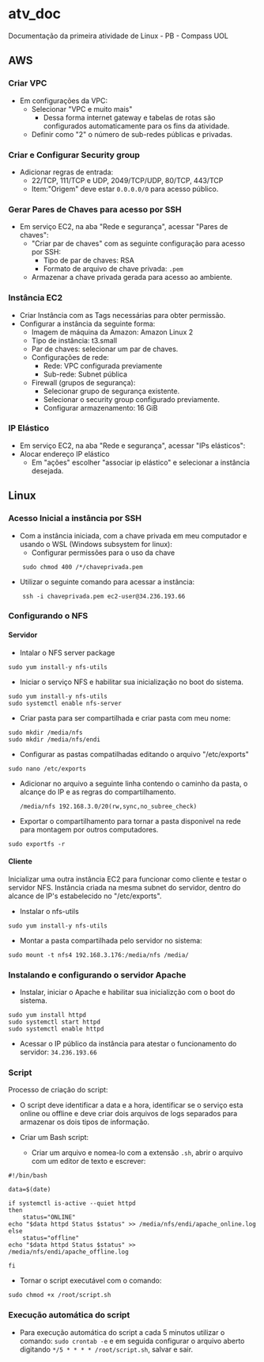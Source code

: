# atv_doc
Documentação da primeira atividade de Linux - PB - Compass UOL 

## AWS

### Criar VPC
- Em configurações da VPC:
  - Selecionar "VPC e muito mais"
    - Dessa forma internet gateway e tabelas de rotas são configurados automaticamente para os fins da atividade.
  - Definir como "2" o número de sub-redes públicas e privadas.

### Criar e Configurar Security group
- Adicionar regras de entrada:
  - 22/TCP, 111/TCP e UDP, 2049/TCP/UDP, 80/TCP, 443/TCP
  - Item:"Origem" deve estar ```0.0.0.0/0``` para acesso público. 
    
### Gerar Pares de Chaves para acesso por SSH
- Em serviço EC2, na aba "Rede e segurança", acessar "Pares de chaves":
  - "Criar par de chaves" com as seguinte configuração para acesso por SSH:
    - Tipo de par de chaves: RSA
    - Formato de arquivo de chave privada: ```.pem```
  - Armazenar a chave privada gerada para acesso ao ambiente. 

### Instância EC2
- Criar Instância com as Tags necessárias para obter permissão. 
- Configurar a instância da seguinte forma:
  - Imagem de máquina da Amazon: Amazon Linux 2
  - Tipo de instância: t3.small
  - Par de chaves: selecionar um par de chaves.
  - Configurações de rede:
    - Rede: VPC configurada previamente
    - Sub-rede: Subnet pública
  - Firewall (grupos de segurança):
    - Selecionar grupo de segurança existente.
    - Selecionar o security group configurado previamente.
    - Configurar armazenamento: 16 GiB

### IP Elástico
- Em serviço EC2, na aba "Rede e segurança", acessar "IPs elásticos":
- Alocar endereço IP elástico
  - Em "ações" escolher "associar ip elástico" e selecionar a instância desejada.

## Linux

### Acesso Inicial a instância por SSH
- Com a instância iniciada, com a chave privada em meu computador e usando o WSL (Windows subsystem for linux):
  - Configurar permissões para o uso da chave 

```
    sudo chmod 400 /*/chaveprivada.pem
```

- Utilizar o seguinte comando para acessar a instância:

```
    ssh -i chaveprivada.pem ec2-user@34.236.193.66
```

### Configurando o NFS
#### Servidor
- Intalar o NFS server package

```
sudo yum install-y nfs-utils
```
- Iniciar o serviço NFS e habilitar sua inicialização no boot do sistema.

```
sudo yum install-y nfs-utils
sudo systemctl enable nfs-server
```

- Criar pasta para ser compartilhada e criar pasta com meu nome:

```
sudo mkdir /media/nfs
sudo mkdir /media/nfs/endi
```

- Configurar as pastas compatilhadas editando o arquivo "/etc/exports"

```
sudo nano /etc/exports
```

  - Adicionar no arquivo a seguinte linha contendo o caminho da pasta, o alcançe do IP e as regras do compartilhamento.

    ```/media/nfs 192.168.3.0/20(rw,sync,no_subree_check) ```

- Exportar o compartilhamento para tornar a pasta disponivel na rede para montagem por outros computadores.
```
sudo exportfs -r
```

#### Cliente

Inicializar uma outra instância EC2 para funcionar como cliente e testar o servidor NFS.
Instância criada na mesma subnet do servidor, dentro do alcance de IP's estabelecido no "/etc/exports". 

- Instalar o nfs-utils

```
sudo yum install-y nfs-utils
```

- Montar a pasta compartilhada pelo servidor no sistema:

```
sudo mount -t nfs4 192.168.3.176:/media/nfs /media/
```

### Instalando e configurando o servidor Apache

- Instalar, iniciar o Apache e habilitar sua inicializção com o boot do sistema.

```
sudo yum install httpd
sudo systemctl start httpd
sudo systemctl enable httpd
```

- Acessar o IP público da instância para atestar o funcionamento do servidor: ```34.236.193.66```


### Script

Processo de criação do script:

- O script deve identificar a data e a hora, identificar se o serviço esta online ou offline e deve criar dois arquivos de logs separados para armazenar os dois tipos de informação.
 
- Criar um Bash script:
  - Criar um arquivo e nomea-lo com a extensão ```.sh```, abrir o arquivo com um editor de texto e escrever:

```
#!/bin/bash

data=$(date)

if systemctl is-active --quiet httpd
then
	status="ONLINE"
echo "$data httpd Status $status" >> /media/nfs/endi/apache_online.log
else
	status="offline"
echo "$data httpd Status $status" >> /media/nfs/endi/apache_offline.log

fi

```

- Tornar o script executável com o comando:
```
sudo chmod +x /root/script.sh
```


### Execução automática do script

- Para execução automática do script a cada 5 minutos utilizar o comando: ```sudo crontab -e``` e em seguida configurar o arquivo 
aberto digitando ```*/5 * * * * /root/script.sh```, salvar e sair. 
